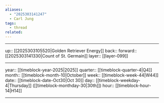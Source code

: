 ```yaml
---
aliases:
  - "2025303141247"
  - Carl Jung
tags:
  - thread
related:
---
```




***

up:: [[2025303105520|Golden Retriever Energy]]
back:: 
forward:: [[2025303141330|Count of St. Germain]]
layer:: [[layer-099]]

***

year:: [[timeblock-year-2025|2025]]
quarter:: [[timeblock-quarter-4|Q4]]
month:: [[timeblock-month-10|October]]
week:: [[timeblock-week-44|W44]]
date:: [[timeblock-date-Oct30|Oct 30]]
day:: [[timeblock-weekday-4|Thursday]] ([[timeblock-monthday-30|30th]])
hour:: [[timeblock-hour-14|H14]]

***
